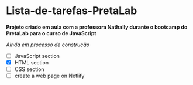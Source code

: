 # Lista-de-tarefas-PretaLab
**Projeto criado em aula com a professora Nathally durante o bootcamp do PretaLab para o curso de JavaScript**

*Ainda em processo de construcão*
- [ ] JavaScript section
- [x] HTML section
- [ ] CSS section
- [ ] create a web page on Netlify
